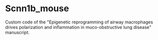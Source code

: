 # Scnn1b_mouse
Custom code of the "Epigenetic reprogramming of airway macrophages drives polarization and inflammation in muco-obstructive lung disease" manuscript.
